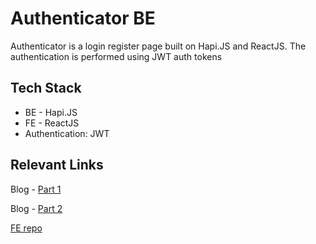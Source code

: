 # Authenticator BE

Authenticator is a login register page built on Hapi.JS and ReactJS. The authentication is performed using JWT auth tokens <br />

## Tech Stack
- BE - Hapi.JS 
- FE - ReactJS
- Authentication: JWT

## Relevant Links

Blog - [Part 1](https://medium.com/@siddharth.lakhara/using-jwt-to-build-login-register-form-on-hapijs-and-reactjs-part-1-a3c103b86956) <br />

Blog - [Part 2](https://medium.com/@siddharth.lakhara/using-jwt-to-build-login-register-form-on-hapijs-and-reactjs-part-2-d95b79752e4d) <br />

[FE repo](https://github.com/siddharth-lakhara/authenticator-FE)
